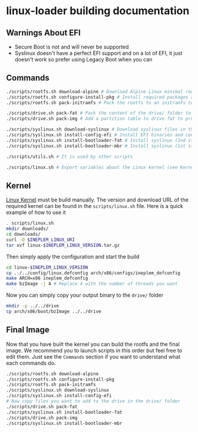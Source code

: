 linux-loader building documentation
===================================

Warnings About EFI
------------------

* Secure Boot is not and will never be supported
* Syslinux doesn't have a perfect EFI support and on a lot of EFI, it just doesn't work so prefer using Legacy Boot when you can

Commands
--------

```bash
./scripts/rootfs.sh download-alpine # Download Alpine Linux minimal rootfs
./scripts/rootfs.sh configure-install-pkg # Install required packages and configurations to the rootfs
./scripts/rootfs.sh pack-initramfs # Pack the rootfs to an initramfs to the drive/ folder

./scripts/drive.sh pack-fat # Pack the content of the drive/ folder to drive.fat FAT32 image
./scripts/drive.sh pack-img # Add a partition table to drive.fat to produce drive.img

./scripts/syslinux.sh download-syslinux # Download syslinux files in the downloads/ folder
./scripts/syslinux.sh install-config-efi # Install EFI binaries and configuration of syslinux to the drive/ folder
./scripts/syslinux.sh install-bootloader-fat # Install syslinux (2nd stage) BIOS bootloader to drive.fat
./scripts/syslinux.sh install-bootloader-mbr # Install syslinux (1st stage) BIOS bootloader to drive.img

./scripts/utils.sh # It is used by other scripts

./scripts/linux.sh # Export variables about the Linux kernel (see Kernel section)
```

Kernel
------

[Linux Kernel](https://www.kernel.org/) must be build manually.
The version and download URL of the required kernel can be found in the `scripts/linux.sh` file.
Here is a quick example of how to use it
```bash
. scripts/linux.sh
mkdir downloads/
cd downloads/
curl -O $INEPLEM_LINUX_URI
tar xvf linux-$INEPLEM_LINUX_VERSION.tar.gz
```
Then simply apply the configuration and start the build
```bash
cd linux-$INEPLEM_LINUX_VERSION
cp ../../config/linux.defconfig arch/x86/configs/ineplem_defconfig
make ARCH=x86 ineplem_defconfig
make bzImage -j 4 # Replace 4 with the number of threads you want
```
Now you can simply copy your output binary to the `drive/` folder
```bash
mkdir -p ../../drive
cp arch/x86/boot/bzImage ../../drive
```

Final Image
-----------

Now that you have built the kernel you can build the rootfs and the final image. We recommend you to launch scripts in this order but feel free to edit them.
Just see the `Commands` section if you want to understand what each commands do.
```bash
./scripts/rootfs.sh download-alpine
./scripts/rootfs.sh configure-install-pkg
./scripts/rootfs.sh pack-initramfs
./scripts/syslinux.sh download-syslinux
./scripts/syslinux.sh install-config-efi
# Now copy files you want to add to the drive in the drive/ folder
./scripts/drive.sh pack-fat
./scripts/syslinux.sh install-bootloader-fat
./scripts/drive.sh pack-img
./scripts/syslinux.sh install-bootloader-mbr
```
